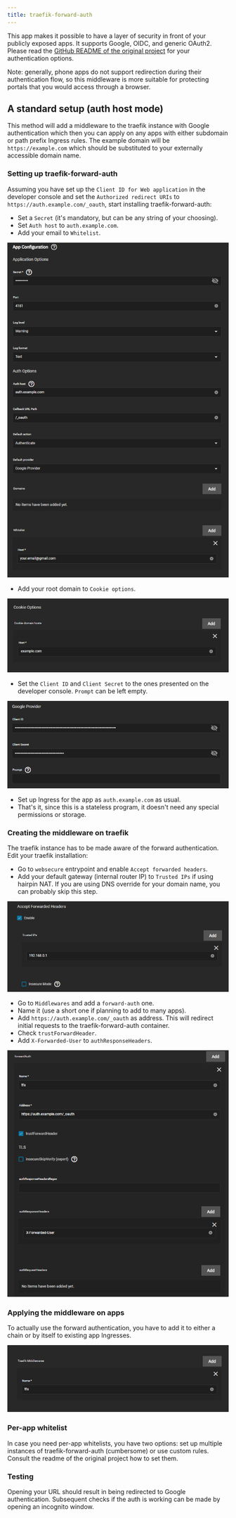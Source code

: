 ```yaml
---
title: traefik-forward-auth
---
```


This app makes it possible to have a layer of security in front of your publicly exposed apps.
It supports Google, OIDC, and generic OAuth2.
Please read the [GitHub README of the original project](https://github.com/thomseddon/traefik-forward-auth) for your
authentication options.

Note: generally, phone apps do not support redirection during their authentication flow, so this middleware is more suitable for
protecting portals that you would access through a browser.

## A standard setup (auth host mode)

This method will add a middleware to the traefik instance with Google authentication which then you can apply on any apps
with either subdomain or path prefix Ingress rules.
The example domain will be `https://example.com` which should be substituted to your externally accessible domain name.

### Setting up traefik-forward-auth

Assuming you have set up the `Client ID for Web application` in the developer console and set the `Authorized redirect URIs` to
`https://auth.example.com/_oauth`, start installing traefik-forward-auth:

- Set a `Secret` (it's mandatory, but can be any string of your choosing).
- Set `Auth host` to `auth.example.com`.
- Add your email to `Whitelist`.

![auth-options](img/auth-options.png)

- Add your root domain to `Cookie options`.

![cookie-options](img/cookie-options.png)

- Set the `Client ID` and `Client Secret` to the ones presented on the developer console. `Prompt` can be left empty.

![google-options](img/google-options.png)

- Set up Ingress for the app as `auth.example.com` as usual.
- That's it, since this is a stateless program, it doesn't need any special permissions or storage.

### Creating the middleware on traefik

The traefik instance has to be made aware of the forward authentication. Edit your traefik installation:

- Go to `websecure` entrypoint and enable `Accept forwarded headers`.
- Add your default gateway (internal router IP) to `Trusted IPs` if using hairpin NAT. If you are using DNS override for your
  domain name, you can probably skip this step.

![traefik-forwarded-headers](img/traefik-forwarded-headers.png)

- Go to `Middlewares` and add a `forward-auth` one.
- Name it (use a short one if planning to add to many apps).
- Add `https://auth.example.com/_oauth` as address. This will redirect initial requests to the traefik-forward-auth container.
- Check `trustForwardHeader`.
- Add `X-Forwarded-User` to `authResponseHeaders`.

![traefik-middleware](img/traefik-middleware.png)

### Applying the middleware on apps

To actually use the forward authentication, you have to add it to either a chain or by itself to existing app Ingresses.

![ingress-middleware](img/ingress-middleware.png)

### Per-app whitelist

In case you need per-app whitelists, you have two options: set up multiple instances of traefik-forward-auth (cumbersome) or
use custom rules. Consult the readme of the original project how to set them.

### Testing

Opening your URL should result in being redirected to Google authentication. Subsequent checks if the auth is working can be
made by opening an incognito window.
